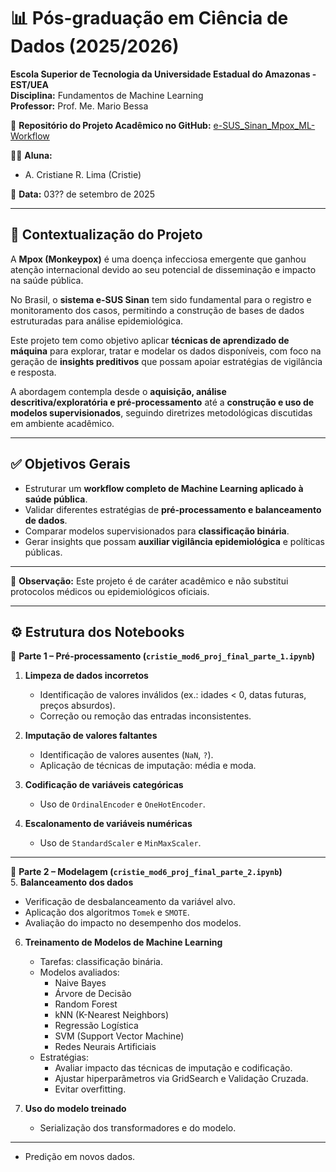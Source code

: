 # 📊 Pós-graduação em Ciência de Dados (2025/2026)  

**Escola Superior de Tecnologia da Universidade Estadual do Amazonas - EST/UEA**  
**Disciplina:** Fundamentos de Machine Learning  
**Professor:** Prof. Me. Mario Bessa  

📂 **Repositório do Projeto Acadêmico no GitHub:** [e-SUS_Sinan_Mpox_ML-Workflow](https://github.com/Cristie-Lima/e-SUS_Sinan_Mpox_ML-Workflow)  

👩‍🎓 **Aluna:**  
- A. Cristiane R. Lima (Cristie)  

📅 **Data:** 03?? de setembro de 2025  

---

## 📌 Contextualização do Projeto

A **Mpox (Monkeypox)** é uma doença infecciosa emergente que ganhou atenção internacional devido ao seu potencial de disseminação e impacto na saúde pública.  

No Brasil, o **sistema e-SUS Sinan** tem sido fundamental para o registro e monitoramento dos casos, permitindo a construção de bases de dados estruturadas para análise epidemiológica.  

Este projeto tem como objetivo aplicar **técnicas de aprendizado de máquina** para explorar, tratar e modelar os dados disponíveis, com foco na geração de **insights preditivos** que possam apoiar estratégias de vigilância e resposta.  

A abordagem contempla desde o **aquisição, análise descritiva/exploratória e pré-processamento** até a **construção e uso de modelos supervisionados**, seguindo diretrizes metodológicas discutidas em ambiente acadêmico.

---

## ✅ Objetivos Gerais
- Estruturar um **workflow completo de Machine Learning aplicado à saúde pública**.  
- Validar diferentes estratégias de **pré-processamento e balanceamento de dados**.  
- Comparar modelos supervisionados para **classificação binária**.  
- Gerar insights que possam **auxiliar vigilância epidemiológica** e políticas públicas.  

---

📌 **Observação:** Este projeto é de caráter acadêmico e não substitui protocolos médicos ou epidemiológicos oficiais.  

---

## ⚙️ Estrutura dos Notebooks

🔹 **Parte 1 – Pré-processamento (`cristie_mod6_proj_final_parte_1.ipynb`)**  
1. **Limpeza de dados incorretos**  
   - Identificação de valores inválidos (ex.: idades < 0, datas futuras, preços absurdos).  
   - Correção ou remoção das entradas inconsistentes.  

2. **Imputação de valores faltantes**  
   - Identificação de valores ausentes (`NaN`, `?`).  
   - Aplicação de técnicas de imputação: média e moda.  

3. **Codificação de variáveis categóricas**  
   - Uso de `OrdinalEncoder` e `OneHotEncoder`.  

4. **Escalonamento de variáveis numéricas**  
   - Uso de `StandardScaler` e `MinMaxScaler`.  

---

🔹 **Parte 2 – Modelagem (`cristie_mod6_proj_final_parte_2.ipynb`)**  
5. **Balanceamento dos dados**  
   - Verificação de desbalanceamento da variável alvo.  
   - Aplicação dos algoritmos `Tomek` e `SMOTE`.  
   - Avaliação do impacto no desempenho dos modelos.  

6. **Treinamento de Modelos de Machine Learning**  
   - Tarefas: classificação binária.  
   - Modelos avaliados:  
     - Naive Bayes  
     - Árvore de Decisão  
     - Random Forest  
     - kNN (K-Nearest Neighbors)  
     - Regressão Logística  
     - SVM (Support Vector Machine)  
     - Redes Neurais Artificiais  
   - Estratégias:  
     - Avaliar impacto das técnicas de imputação e codificação.  
     - Ajustar hiperparâmetros via GridSearch e Validação Cruzada.  
     - Evitar overfitting.  

7. **Uso do modelo treinado**  
   - Serialização dos transformadores e do modelo.
---

   - Predição em novos dados.  

